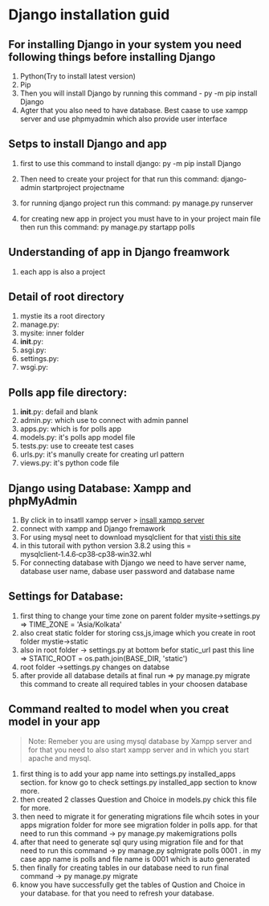 # Django installation guid

## For installing Django in your system you need following things before installing Django

1. Python(Try to install latest version)
2. Pip 
3. Then you will install Django by running this command - py -m pip install Django
4. Agter that you also need to have database. Best caase to use xampp server and use phpmyadmin which also provide user interface

## Setps to install Django and app

1. first to use this command to install django:
    py -m pip install Django

1. Then need to create your project for that run this command:
    django-admin startproject projectname
1. for running django project run this command:
    py manage.py runserver
1. for creating new app in project you must have to in your project main file then run this command:
    py manage.py startapp polls

## Understanding of app in Django freamwork

1. each app is also a project

## Detail of root directory

1. mystie its a root directory
1. manage.py: 
1. mysite: inner folder
1. __init__.py: 
1. asgi.py: 
1. settings.py:
1. wsgi.py: 

## Polls app file directory:

1. __init__.py: defail and blank
1. admin.py: which use to connect with admin pannel
1. apps.py: which is for polls app
1. models.py: it's polls app model file
1. tests.py: use to creeate test cases
1. urls.py: it's manully create for creating url pattern
1. views.py: it's python code file

## Django using Database: Xampp and phpMyAdmin

1. By click in to insatll xampp server > [insall xampp server](https://www.apachefriends.org/xampp-files/7.4.8/xampp-windows-x64-7.4.8-0-VC15-installer.exe)
1. connect with xampp and Django fremawork
1. For using mysql neet to download mysqlclient for that [visti this site](https://www.lfd.uci.edu/~gohlke/pythonlibs/#mysqlclient)
1. in this tutorail with python version 3.8.2 using this = mysqlclient‑1.4.6‑cp38‑cp38‑win32.whl
1. For connecting database with Django we need to have server name, database user name, dabase user password and database name

## Settings for Database:

1. first thing to change your time zone on parent folder mysite->settings.py => TIME_ZONE = 'Asia/Kolkata'
1. also creat static folder for storing css,js,image which you create in root folder mystie->static 
1. also in root folder -> settings.py at bottom befor static_url past this line => STATIC_ROOT = os.path.join(BASE_DIR, 'static')
1. root folder ->settings.py changes on databse
1. after provide all database details at final run => py manage.py migrate this command to create all required tables in your choosen database


## Command realted to model when you creat model in your app

> Note: Remeber you are using mysql database by Xampp server and for that you need to also start xampp server and in which you start apache and mysql.

1. first thing is to add your app name into settings.py installed_apps section. for know go to check settings.py installed_app section to know more.
1. then created 2 classes Question and Choice in models.py chick this file for more.
1. then need to migrate it for generating migrations file whcih sotes in your apps migration folder for more see migration folder in polls app. for that need to run this command -> py manage.py makemigrations polls
1. after that need to generate sql qury using migration file and for that need to run this command -> py manage.py sqlmigrate polls 0001 . in my case app name is polls and file name is 0001 which is auto generated
1. then finally for creating tables in our database need to run final command -> py manage.py migrate
1. know you have successfully get the tables of Qustion and Choice in your database. for that you need to refresh your database.